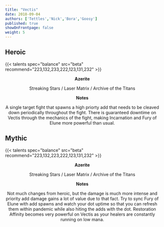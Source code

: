 ```yaml
---
title: "Vectis"
date: 2018-09-04
authors: ['Tettles','Nick','Bora','Goosy']
published: true
showOnFrontpage: false
weight: 5
---
```


## Heroic
 
{{< talents spec="balance" src="beta" recommend="223,132,233,222,123,131,232" >}}

<center>

<b>Azerite</b>
  
Streaking Stars / Laser Matrix / Archive of the Titans

<b>Notes</b>
 
A single target fight that spawns a high priorty add that needs to be cleaved down periodically throughout the fight. There is guaranteed downtime on Vectis through the mechanics of the fight, making Incarnation and Fury of Elune more powerful than usual. 

</center>
 

## Mythic

{{< talents spec="balance" src="beta" recommend="223,132,223,222,123,131,232" >}} 

<center>

<b>Azerite</b>

Streaking Stars / Laser Matrix / Archive of the Titans

<b>Notes</b>

Not much changes from heroic, but the damage is much more intense and priority add damage gains a lot of value due to that fact. Try to sync Fury of Elune with add spawns and watch your dot uptime so that you can refresh them within pandemic while also hiting the adds with the dot. Restoration Affinity becomes very powerful on Vectis as your healers are constantly running on low mana.

</center>
 
